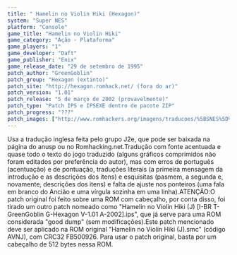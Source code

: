 ```yaml
---
title: " Hamelin no Violin Hiki (Hexagon)"
system: "Super NES"
platform: "Console"
game_title: "Hamelin no Violin Hiki"
game_category: "Ação - Plataforma"
game_players: "1"
game_developer: "Daft"
game_publisher: "Enix"
game_release_date: "29 de setembro de 1995"
patch_author: "GreenGoblin"
patch_group: "Hexagon (extinto)"
patch_site: "http://hexagon.romhack.net/ (fora do ar)"
patch_version: "1.01"
patch_release: "5 de março de 2002 (provavelmente)"
patch_type: "Patch IPS e IPSEXE dentro de pacote ZIP"
patch_progress: "???"
patch_images: ["http://www.romhackers.org/imagens/traducoes/%5BSNES%5D%20Hamelin%20no%20Violin%20Hiki%20-%20Hexagon%20-%201.png","http://www.romhackers.org/imagens/traducoes/%5BSNES%5D%20Hamelin%20no%20Violin%20Hiki%20-%20Hexagon%20-%202.png","http://www.romhackers.org/imagens/traducoes/%5BSNES%5D%20Hamelin%20no%20Violin%20Hiki%20-%20Hexagon%20-%203.png"]
---
```

Usa a tradução inglesa feita pelo grupo J2e, que pode ser baixada na página do anusp ou no Romhacking.net.Tradução com fonte acentuada e quase todo o texto do jogo traduzido (alguns gráficos comprimidos não foram editados por preferência do autor), mas com erros de português (acentuação) e de pontuação, traduções literais (a primeira mensagem da introdução e as descrições dos itens) e esquisitas (pasmem, a segunda e, novamente, descrições dos itens) e falta de ajuste nos ponteiros (uma fala em branco do Ancião e uma vírgula sozinha em uma linha).ATENÇÃO:O patch original foi feito sobre uma ROM com cabeçalho, por conta disso, foi tirado um outro patch nomeado como "Hamelin no Violin Hiki (J) [I-BR T-GreenGoblin G-Hexagon V-1.01 A-2002].ips", que já serve para uma ROM considerada "good dump" (sem modificações).Este patch mencionado deve ser aplicado na ROM original "Hamelin no Violin Hiki (J).smc" (código AVNJ), com CRC32 FB500926. Para usar o patch original, basta por um cabeçalho de 512 bytes nessa ROM.
